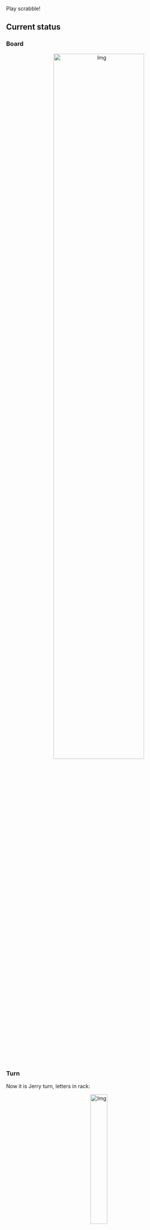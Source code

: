 
Play scrabble!
## Current status
### Board
<p align="center">
<img src="https://raw.githubusercontent.com/radosz99/radosz99/main/board.png" width=70% alt="Img"/>
    </p>
    
### Turn
Now it is Jerry turn, letters in rack:
<p align="center">
<img src="https://raw.githubusercontent.com/radosz99/radosz99/main/rack.png" width=30% alt="Img"/>
</p>

### Game score
| Id | Player name | Points |
  | - | - | - |  
|0 | Tom | 32
|1 | Jerry | 0
## Make the move
Make the move and insert the letters by creating an [issue](https://github.com/radosz99/radosz99/issues/new?title=scrabble%7Cmove%7C7%3AA%3ARIDE&body=Just+push+%27Submit+new+issue%27+or+update+with+your+move.) according to the rules or...

## Possibly best moves  
Are you sure? :smiling_imp: :smiling_imp: :smiling_imp:
<details>
  <summary>Spoiler warning!</summary>
  
  | Id | Move | Issue link | Points |
  | - | - | - | - |  
|1| L:3:mirly | [scrabble&#124;move&#124;L:3:mirly](https://github.com/radosz99/radosz99/issues/new?title=scrabble%7Cmove%7CL%3A3%3Amirly&body=Just+push+%27Submit+new+issue%27+or+update+with+your+move.) | 20 
|2| I:6:vermil | [scrabble&#124;move&#124;I:6:vermil](https://github.com/radosz99/radosz99/issues/new?title=scrabble%7Cmove%7CI%3A6%3Avermil&body=Just+push+%27Submit+new+issue%27+or+update+with+your+move.) | 16 
|3| K:4:viral | [scrabble&#124;move&#124;K:4:viral](https://github.com/radosz99/radosz99/issues/new?title=scrabble%7Cmove%7CK%3A4%3Aviral&body=Just+push+%27Submit+new+issue%27+or+update+with+your+move.) | 16 
|4| K:4:rival | [scrabble&#124;move&#124;K:4:rival](https://github.com/radosz99/radosz99/issues/new?title=scrabble%7Cmove%7CK%3A4%3Arival&body=Just+push+%27Submit+new+issue%27+or+update+with+your+move.) | 16 
|5| I:3:rilievi | [scrabble&#124;move&#124;I:3:rilievi](https://github.com/radosz99/radosz99/issues/new?title=scrabble%7Cmove%7CI%3A3%3Arilievi&body=Just+push+%27Submit+new+issue%27+or+update+with+your+move.) | 15 
|6| K:4:riva | [scrabble&#124;move&#124;K:4:riva](https://github.com/radosz99/radosz99/issues/new?title=scrabble%7Cmove%7CK%3A4%3Ariva&body=Just+push+%27Submit+new+issue%27+or+update+with+your+move.) | 14 
|7| I:2:virile | [scrabble&#124;move&#124;I:2:virile](https://github.com/radosz99/radosz99/issues/new?title=scrabble%7Cmove%7CI%3A2%3Avirile&body=Just+push+%27Submit+new+issue%27+or+update+with+your+move.) | 14 
|8| K:3:milia | [scrabble&#124;move&#124;K:3:milia](https://github.com/radosz99/radosz99/issues/new?title=scrabble%7Cmove%7CK%3A3%3Amilia&body=Just+push+%27Submit+new+issue%27+or+update+with+your+move.) | 14 
|9| K:7:armil | [scrabble&#124;move&#124;K:7:armil](https://github.com/radosz99/radosz99/issues/new?title=scrabble%7Cmove%7CK%3A7%3Aarmil&body=Just+push+%27Submit+new+issue%27+or+update+with+your+move.) | 14 
|10| I:4:rivel | [scrabble&#124;move&#124;I:4:rivel](https://github.com/radosz99/radosz99/issues/new?title=scrabble%7Cmove%7CI%3A4%3Arivel&body=Just+push+%27Submit+new+issue%27+or+update+with+your+move.) | 13 
</details>
    
## Latest moves

| Id | Type | Move / Letters to replace | Created words / New letters | Date | Points | Player | Who |
| - | - | - | - | - | - | - | - |
|0| INSERT | 7:G:leeway | ['LEEWAY'] | 11/25/2022, 12:08:53 | 32 | Tom | [radosz99](github.com/radosz99) |